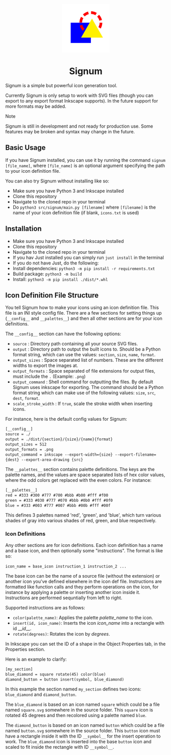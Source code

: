 <div align="center">
    <img src="logo.svg" width="150">
    <h1> Signum </h1>
</div>

Signum is a simple but powerful icon generation tool.

Currently Signum is only setup to work with SVG files (though you can export to any export format Inkscape supports).
In the future support for more formats may be added.

> [!NOTE]
> Signum is still in development and not ready for production use. Some features may be broken and syntax may change in the future.

## Basic Usage

If you have Signum installed, you can use it by running the command `signum [file_name]`,
where `[file_name]` is an optional argument specifying the path to your icon definition file.

You can also try Signum without installing like so:

 - Make sure you have Python 3 and Inkscape installed
 - Clone this repository
 - Navigate to the cloned repo in your terminal
 - Do `python3 src/signum/main.py [filename]` where `[filename]` is the name of your icon definition file (if blank, `icons.txt` is used)

## Installation

 - Make sure you have Python 3 and Inkscape installed
 - Clone this repository
 - Navigate to the cloned repo in your terminal
 - If you hav Just installed you can simply run `just install` in the terminal
 - If you do not have Just, do the following:
  - Install dependencies: `python3 -m pip install -r requirements.txt`
  - Build package: `python3 -m build`
  - Install: `python3 -m pip install ./dist/*.whl`

## Icon Definition File Structure

You tell Signum how to make your icons using an icon definition file.
This file is an INI style config file.
There are a few sections for setting things up (`__config__` and `__palettes__`) and then all other sections are for your icon definitions.

The `__config__` section can have the following options:

- `source` : Directory path containing all your source SVG files.
- `output` : Directory path to output the built icons to. Should be a Python format string, which can use the values: `section`, `size`, `name`, `format`.
- `output_sizes` : Space separated list of numbers. These are the different widths to export the images at.
- `output_formats` : Space separated of file extensions for output files, must include the `.` (Example: `.png`)
- `output_command` : Shell command for outputting the files. By default Signum uses inkscape for exporting. The command should be a Python format string which can make use of the following values: `size`, `src`, `dest`, `format`.
- `scale_stroke_width` : If `true`, scale the stroke width when inserting icons.

For instance, here is the default config values for Signum:

```
[__config__]
source = ./
output = ./dist/{section}/{size}/{name}{format}
output_sizes = 512
output_formats = .png
output_command = inkscape --export-width={size} --export-filename={dest} --export-area-drawing {src}
```

The `__palettes__` section contains palette definitions.
The keys are the palette names, and the values are space separated lists of hex color values, where the odd colors get replaced with the even colors.
For instance:

```
[__palettes__]
red = #333 #300 #777 #700 #bbb #b00 #fff #f00
green = #333 #030 #777 #070 #bbb #0b0 #fff #0f0
blue = #333 #003 #777 #007 #bbb #00b #fff #00f
```

This defines 3 palettes named 'red', 'green', and 'blue', which turn various shades of gray into various shades of red, green, and blue respectively.

### Icon Definitions

Any other sections are for icon definitions. Each icon definition has a name and a base icon, and then optionally some "instructions".
The format is like so:

`icon_name = base_icon instruction_1 instruction_2 ...`

The base icon can be the name of a source file (without the extension) or another icon you've defined elsewhere in the icon def file.
Instructions are formatted like function calls and they perform operations on the icon, for instance by applying a palette or inserting another icon inside it.
Instructions are performed sequntially from left to right.

Supported instructions are as follows:

- `color(palette_name)`: Applies the palette *palette_name* to the icon.
- `insert(id, icon_name)`: Inserts the icon *icon_name* into a rectangle with id \_\_*id*\_\_.
- `rotate(degrees)`: Rotates the icon by *degrees*.

In Inkscape you can set the ID of a shape in the Object Properties tab, in the Properties section.

Here is an example to clarify:

```
[my_section]
blue_diamond = square rotate(45) color(blue)
diamond_button = button insert(symbol, blue_diamond)
```

In this example the section named `my_section` defines two icons: `blue_diamond` and `diamond_button`.

The `blue_diamond` is based on an icon named `square` which could be a file named `square.svg` somewhere in the source folder.
This `square` icon is rotated 45 degrees and then recolored using a palette named `blue`.

The `diamond_button` is based on an icon named `button` which could be a file named `button.svg` somewhere in the source folder.
This `button` icon must have a rectangle inside it with the ID `__symbol__` for the insert operation to work.
The `blue_diamond` icon is inserted into the base `button` icon and scaled to fit inside the rectangle with ID `__symbol__`.
